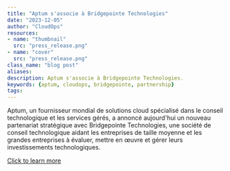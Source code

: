 ```yaml
---
title: "Aptum s'associe à Bridgepointe Technologies"
date: "2023-12-05"
author: "CloudOps"
resources:
- name: "thumbnail"
  src: "press_release.png"
- name: "cover"
  src: "press_release.png"
class_name: "blog post"
aliases:
description: Aptum s'associe à Bridgepointe Technologies.
keywords: {aptum, cloudops, bridgepointe, partnership}
tags:
---
```


 Aptum, un fournisseur mondial de solutions cloud spécialisé dans le conseil technologique et les services gérés, a annoncé aujourd'hui un nouveau partenariat stratégique avec Bridgepointe Technologies, une société de conseil technologique aidant les entreprises de taille moyenne et les grandes entreprises à évaluer, mettre en œuvre et gérer leurs investissements technologiques.

<a href="https://aptum.com/newsroom/aptum-partners-with-bridgepointe-technologies/" target="_blank">Click to learn more</a>